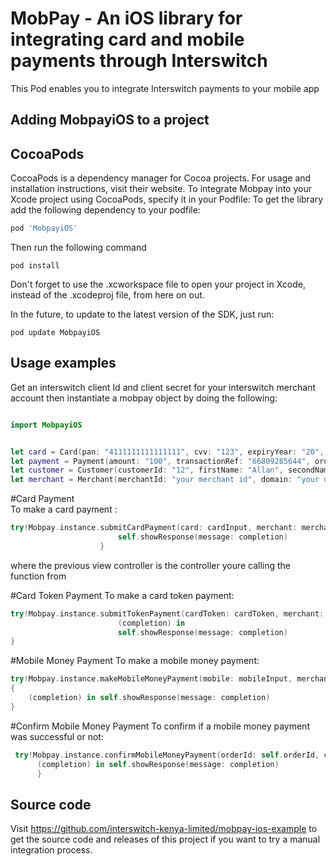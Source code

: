 # MobPay - An iOS library for integrating card and mobile payments through Interswitch

This Pod enables you to integrate Interswitch payments to your mobile app

## Adding MobpayiOS to a project

## CocoaPods
CocoaPods is a dependency manager for Cocoa projects. For usage and installation instructions, visit their website. To integrate Mobpay into your Xcode project using CocoaPods, specify it in your Podfile:
To get the library add the following dependency to your podfile:

```ruby
pod 'MobpayiOS'
```

Then run the following command
``` shell
pod install
```

Don't forget to use the .xcworkspace file to open your project in Xcode, instead of the .xcodeproj file, from here on out.

In the future, to update to the latest version of the SDK, just run:

```shell
pod update MobpayiOS
```

## Usage examples

Get an interswitch client Id and client secret for your interswitch merchant account then instantiate a mobpay object by doing the following:

```swift

import MobpayiOS


let card = Card(pan: "4111111111111111", cvv: "123", expiryYear: "20", expiryMonth: "02", tokenize: false)
let payment = Payment(amount: "100", transactionRef: "66809285644", orderId: "OID123453", terminalType: "MOBILE", terminalId: "3TLP0001", paymentItem: "CRD", currency: "KES")
let customer = Customer(customerId: "12", firstName: "Allan", secondName: "Mageto", email: "test@gmail.com", mobile: "0712345678", city: "NBI", country: "KE", postalCode: "00200", street: "WESTLANDS", state: "NBI")
let merchant = Merchant(merchantId: "your merchant id", domain: "your domain")             
```

#Card Payment         
To make a card payment :
```swift
try!Mobpay.instance.submitCardPayment(card: cardInput, merchant: merchantInput, payment: paymentInput, customer: customerInput, clientId: self.clientId,clientSecret: self.clientSecret,previousUIViewController: self){(completion) in
                        self.showResponse(message: completion)
                    }
```
where the previous view controller is the controller youre calling the function from

#Card Token Payment
To make a card token payment: 

```swift
try!Mobpay.instance.submitTokenPayment(cardToken: cardToken, merchant: merchantInput, payment: paymentInput, customer: customerInput, clientId: self.clientId,clientSecret: self.clientSecret,previousUIViewController: self){
                        (completion) in
                        self.showResponse(message: completion)
}
```

#Mobile Money Payment
To make a mobile money payment:

```swift
try!Mobpay.instance.makeMobileMoneyPayment(mobile: mobileInput, merchant: merchantInput, payment: paymentInput, customer: customerInput, clientId: self.clientId, clientSecret:self.clientSecret)
{ 
    (completion) in self.showResponse(message: completion)
}
```

#Confirm Mobile Money Payment
To confirm if a mobile money payment was successful or not:

```swift
 try!Mobpay.instance.confirmMobileMoneyPayment(orderId: self.orderId, clientId: self.clientId,clientSecret: self.clientSecret){
      (completion) in self.showResponse(message: completion)
      }
```
## Source code

Visit https://github.com/interswitch-kenya-limited/mobpay-ios-example to get the source code and releases of this project if you want to try a manual integration process.